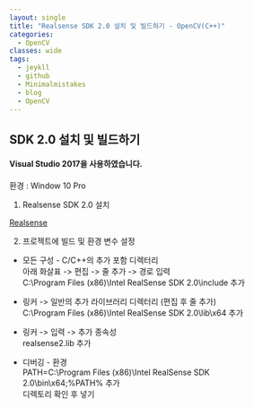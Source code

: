 ```yaml
---
layout: single
title: "Realsense SDK 2.0 설치 및 빌드하기 - OpenCV(C++)"
categories:
  - OpenCV
classes: wide
tags:
  - jeykll
  - github
  - Minimalmistakes
  - blog
  - OpenCV
---
```


## SDK 2.0 설치 및 빌드하기  

#### Visual Studio 2017을 사용하였습니다.  

환경 : Window 10 Pro  


1. Realsense SDK 2.0 설치  

[Realsense](https://www.intelrealsense.com/sdk-2/)  


2. 프로젝트에 빌드 및 환경 변수 설정  

+ 모든 구성 - C/C++의 추가 포함 디렉터리  
  아래 화살표 -> 편집 -> 줄 추가 -> 경로 입력  
  C:\Program Files (x86)\Intel RealSense SDK 2.0\include 추가  


+ 링커 -> 일반의 추가 라이브러리 디렉터리 (편집 후 줄 추가)  
  C:\Program Files (x86)\Intel RealSense SDK 2.0\lib\x64 추가  


+ 링커 -> 입력 -> 추가 종속성  
  realsense2.lib 추가  


+ 디버깅 - 환경  
  PATH=C:\Program Files (x86)\Intel RealSense SDK 2.0\bin\x64;%PATH% 추가  
  디렉토리 확인 후 넣기
